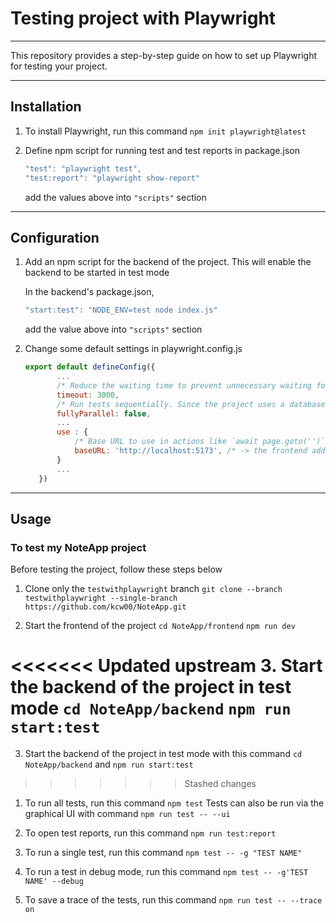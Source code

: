 # Testing project with Playwright

---

This repository provides a step-by-step guide on how to set up Playwright for testing your project.

---

## Installation

1. To install Playwright, run this command
    `npm init playwright@latest`

2. Define npm script for running test and test reports in package.json

    ```javascript
    "test": "playwright test",
    "test:report": "playwright show-report"
    ```

    add the values above into `"scripts"` section

---

## Configuration

1. Add an npm script for the backend of the project. This will enable the backend to be started in test mode

    In the backend's package.json,

    ```javascript
    "start:test": "NODE_ENV=test node index.js"
    ```

    add the value above into `"scripts"` section

2. Change some default settings in playwright.config.js
     ```javascript
     export default defineConfig({
            ...
            /* Reduce the waiting time to prevent unnecessary waiting for failed tests*/
            timeout: 3000,
            /* Run tests sequentially. Since the project uses a database, parallel execution causes problems.*/
            fullyParallel: false, 
            ...
            use : {
                /* Base URL to use in actions like `await page.goto('')`. */
                baseURL: 'http://localhost:5173', /* -> the frontend address */
            }
            ...
        })
     ```
---

## Usage

### To test my NoteApp project
Before testing the project, follow these steps below  
   1. Clone only the `testwithplaywright` branch  `git clone --branch testwithplaywright --single-branch https://github.com/kcw00/NoteApp.git`

   2. Start the frontend of the project  `cd NoteApp/frontend`  `npm run dev`

<<<<<<< Updated upstream
   3. Start the backend of the project in test mode  `cd NoteApp/backend`  `npm run start:test`
=======
   3. Start the backend of the project in test mode with this command
        `cd NoteApp/backend` and `npm run start:test`
>>>>>>> Stashed changes


1. To run all tests, run this command `npm test`
    Tests can also be run via the graphical UI with command
        `npm run test -- --ui`
2. To open test reports, run this command 
    `npm run test:report`

3. To run a single test, run this command 
    `npm test -- -g "TEST NAME"`

4. To run a test in debug mode, run this command
    `npm test -- -g'TEST NAME' --debug`

5. To save a trace of the tests, run this command
    `npm run test -- --trace on`

